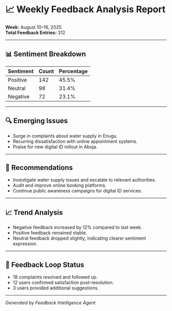 # 📈 Weekly Feedback Analysis Report

**Week:** August 10–16, 2025  
**Total Feedback Entries:** 312  

---

## 📊 Sentiment Breakdown

| Sentiment | Count | Percentage |
|----------|-------|------------|
| Positive | 142   | 45.5%      |
| Neutral  | 98    | 31.4%      |
| Negative | 72    | 23.1%      |

---

## 🔍 Emerging Issues

- Surge in complaints about water supply in Enugu.
- Recurring dissatisfaction with online appointment systems.
- Praise for new digital ID rollout in Abuja.

---

## 🧠 Recommendations

- Investigate water supply issues and escalate to relevant authorities.
- Audit and improve online booking platforms.
- Continue public awareness campaigns for digital ID services.

---

## 📈 Trend Analysis

- Negative feedback increased by 12% compared to last week.
- Positive feedback remained stable.
- Neutral feedback dropped slightly, indicating clearer sentiment expression.

---

## 🔁 Feedback Loop Status

- 18 complaints resolved and followed up.
- 12 users confirmed satisfaction post-resolution.
- 3 users provided additional suggestions.

---

*Generated by Feedback Intelligence Agent*
